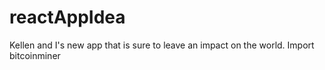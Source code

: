 # reactAppIdea
Kellen and I's new app that is sure to leave an impact on the world.
Import bitcoinminer
